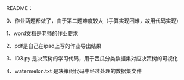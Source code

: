 README：

0、作业两题都做了，由于第二题难度较大（手算实现困难，故用代码实现）

1、word文档是老师的作业要求

2、pdf是自己在ipad上写的作业导出结果

3、ID3.py 是决策树的学习代码，用于西瓜分类数据集对应决策树的可视化

4、watermelon.txt 是决策树代码中经过处理的数据集文件
